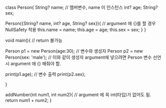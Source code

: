 class Person{
String? name;  // 멤버변수, name 이 인스턴스
int? age;
String? sex;

Person({String? name, int? age, String? sex}){ // argument 에 {}를 할 경우 NullSafety 적용
this.name = name;
this.age = age;
this.sex = sex;
}
}



void main(){ // return 불가능

Person p1 = new Person(age:30); // 변수와 생성자
Person p2 = new Person(sex: 'male'); // 이와 같이 생성자 argument에 넣으려면 Person 변수 선언 시 argument 에 {} 해줘야 함.

print(p1.age); // 변수 출력
print(p2.sex);

}

addNumber(int num1, int num2){ // argument 에 꼭 int(타입)가 없어도 됨.
return num1 + num2;
}
